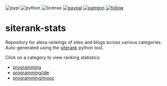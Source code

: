 
![pypi](https://img.shields.io/pypi/v/siterank.svg)
![python](https://img.shields.io/pypi/pyversions/siterank.svg)
![license](https://img.shields.io/github/license/prahladyeri/siterank-stats.svg)
[![paypal](https://img.shields.io/badge/-PayPal-blue.svg?logo=paypal)](https://www.paypal.com/cgi-bin/webscr?cmd=_s-xclick&hosted_button_id=JM8FUXNFUK6EU)
[![patreon](https://img.shields.io/badge/-Patreon-red.svg?logo=patreon)](https://www.patreon.com/prahladyeri)
[![follow](https://img.shields.io/twitter/follow/prahladyeri.svg?style=social)](https://twitter.com/prahladyeri)


# siterank-stats
Repository for alexa rankings of sites and blogs across various categories.
Auto-generated using the [siterank](https://github.com/prahladyeri/siterank) python tool.
    
Click on a category to view ranking statistics:
    
- [programming](programming.md)
- [programming/ide](programming_ide.md)
- [programming/mooc](programming_mooc.md)

